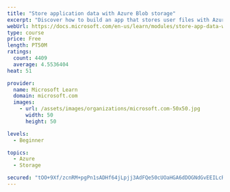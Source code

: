 ```yaml
---
title: "Store application data with Azure Blob storage"
excerpt: "Discover how to build an app that stores user files with Azure Blob storage, use Blob storage in a web app, and use the Azure Storage SDK for .NET Core."
webUrl: https://docs.microsoft.com/en-us/learn/modules/store-app-data-with-azure-blob-storage/
type: course
price: Free
length: PT50M
ratings:
  count: 4409
  average: 4.5536404
heat: 51

provider:
  name: Microsoft Learn
  domain: microsoft.com
  images:
    - url: /assets/images/organizations/microsoft.com-50x50.jpg
      width: 50
      height: 50

levels:
  - Beginner

topics:
  - Azure
  - Storage

secured: "tOO+9Xf/zcnRM+pgPn1sADHf64jLpjj3AdFQe50cUOaHGA6dDOGNdGvEEILcR8/RZR7P/EQqLPpVSZ8zuMoYYjCS2sGP/inFhUSqCBsbJLjsVVsNNCc7B+v2grO57otsmH1QhcL5zQm6/OF3LwNyvIzdfSm+XayD+Els6s1HXbEipa3BpH8AsbFo3S6cXelo5NgInJ63IKLSCh6P4tgDHVsRbU1wF2RgNQuiQZ+QcLU7KQloFvu3pQOOWdMIBFzfaYIfrJbT72JqxDLlIwhMVCJPyhd6xbE6qYVur0ktCOc2ajhqisoYbOB6V68oirHQ1SRLG8XQTzBCr/zLYqF8nsqPsLi6rcKGy/eLXgqsyJhnWQrgwq4tzEWF2d+JVZkwhuo0fKB6Ytpk4piOJxFMlMEtsrkwDOntEsMp8DiFUDQ=;P2Ox5HJPN8mTGzZDvmuiXQ=="
---
```


